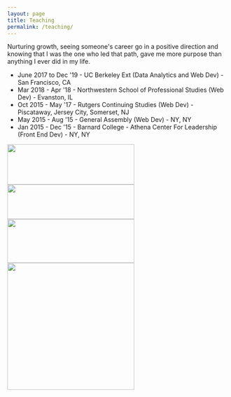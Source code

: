 ```yaml
---
layout: page
title: Teaching
permalink: /teaching/
---
```


Nurturing growth, seeing someone's career go in a positive direction and knowing that I was the one who led that path, gave me more purpose than anything I ever did in my life. 

- June 2017 to Dec '19 - UC Berkeley Ext (Data Analytics and Web Dev) - San Francisco, CA
- Mar 2018 - Apr '18 - Northwestern School of Professional Studies (Web Dev) - Evanston, IL
- Oct 2015 - May '17 - Rutgers Continuing Studies (Web Dev) - Piscataway, Jersey City, Somerset, NJ
- May 2015 - Aug '15 - General Assembly (Web Dev) - NY, NY
- Jan 2015 - Dec '15 - Barnard College - Athena Center For Leadership (Front End Dev) - NY, NY

<img src="https://github.com/katpavan/katpavan.github.io/assets/45500874/f19e7c02-5650-4fdf-939e-9774f04304db" width="290" height="92" />
<img src="https://github.com/katpavan/katpavan.github.io/assets/45500874/0f56912a-85a4-4529-bf0e-31ed6ba2de11" width="290" height="79" />
<img src="https://github.com/katpavan/katpavan.github.io/assets/45500874/15b0ef09-3da1-4872-8dd3-797a7c03e249" width="290" height="100" />
<img src="https://github.com/katpavan/katpavan.github.io/assets/45500874/c51f98e4-7c14-4bb1-adfa-005f9d2cde52" width="290" height="290" />


